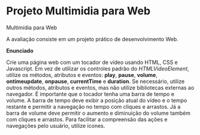 # Projeto Multimidia para Web

Multimídia para Web

A avaliação consiste em um projeto prático de desenvolvimento Web.

**Enunciado**

Crie uma página web com um tocador de vídeo usando HTML, CSS e Javascript. Em vez de utilizar os controles padrão do _HTMLVideoElement_, utilize os métodos, atributos e eventos: **play**, **pause**, **volume**, **ontimeupdate**, **onpause**, **currentTime** e **duration**. Se necessário, utilize outros métodos, atributos e eventos, mas não utilize bibliotecas externas ao navegador. É importante que o tocador tenha uma barra de tempo e volume. A barra de tempo deve exibir a posição atual do vídeo e o tempo restante e permitir a navegação no tempo com cliques e arrastos. Já a barra de volume deve permitir o aumento e diminuição do volume também com cliques e arrastos. Para facilitar a compreensão das ações e navegações pelo usuário, utilize ícones.
